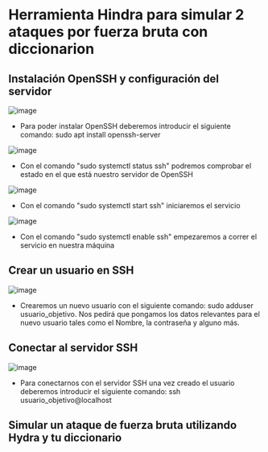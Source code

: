 # Herramienta Hindra para simular 2 ataques por fuerza bruta con diccionarion

## Instalación OpenSSH y configuración del servidor

![image](https://github.com/user-attachments/assets/8372b988-fd0d-49d3-822c-ce2b372d1a2f)

  - Para poder instalar OpenSSH deberemos introducir el siguiente comando: sudo apt install openssh-server

![image](https://github.com/user-attachments/assets/28f39952-fb46-4892-8d2c-67285812279f)

  - Con el comando "sudo systemctl status ssh" podremos comprobar el estado en el que está nuestro servidor de OpenSSH

![image](https://github.com/user-attachments/assets/1e7f6324-6e5d-41a2-9389-916e2f164cbe)

  - Con el comando "sudo systemctl start ssh" iniciaremos el servicio

![image](https://github.com/user-attachments/assets/c89aed3d-74e2-429d-bc16-dd84d4940445)

  - Con el comando "sudo systemctl enable ssh" empezaremos a correr el servicio en nuestra máquina

## Crear un usuario en SSH

![image](https://github.com/user-attachments/assets/617c7c98-36ea-4216-9d20-8aea309f5250)

  - Crearemos un nuevo usuario con el siguiente comando: sudo adduser usuario_objetivo. Nos pedirá que pongamos los datos relevantes para el nuevo usuario tales como el Nombre, la contraseña y alguno más.

## Conectar al servidor SSH

![image](https://github.com/user-attachments/assets/6af85331-18a6-4bab-82d7-deace517483f)

  - Para conectarnos con el servidor SSH una vez creado el usuario deberemos introducir el siguiente comando: ssh usuario_objetivo@localhost

## Simular un ataque de fuerza bruta utilizando Hydra y tu diccionario

